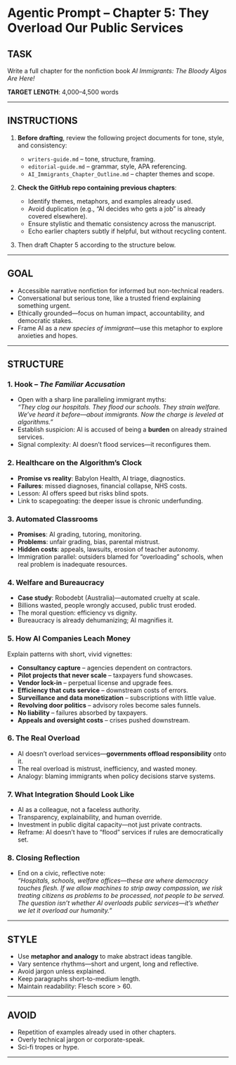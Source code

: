 # Agentic Prompt – Chapter 5: They Overload Our Public Services

## TASK
Write a full chapter for the nonfiction book *AI Immigrants: The Bloody Algos Are Here!*  

**TARGET LENGTH**: 4,000–4,500 words  

---

## INSTRUCTIONS
1. **Before drafting**, review the following project documents for tone, style, and consistency:
   - `writers-guide.md` – tone, structure, framing.  
   - `editorial-guide.md` – grammar, style, APA referencing.  
   - `AI_Immigrants_Chapter_Outline.md` – chapter themes and scope.  

2. **Check the GitHub repo containing previous chapters**:
   - Identify themes, metaphors, and examples already used.  
   - Avoid duplication (e.g., “AI decides who gets a job” is already covered elsewhere).  
   - Ensure stylistic and thematic consistency across the manuscript.  
   - Echo earlier chapters subtly if helpful, but without recycling content.  

3. Then draft Chapter 5 according to the structure below.  

---

## GOAL
- Accessible narrative nonfiction for informed but non-technical readers.  
- Conversational but serious tone, like a trusted friend explaining something urgent.  
- Ethically grounded—focus on human impact, accountability, and democratic stakes.  
- Frame AI as a *new species of immigrant*—use this metaphor to explore anxieties and hopes.  

---

## STRUCTURE

### 1. Hook – *The Familiar Accusation*
- Open with a sharp line paralleling immigrant myths:  
  *“They clog our hospitals. They flood our schools. They strain welfare. We’ve heard it before—about immigrants. Now the charge is leveled at algorithms.”*  
- Establish suspicion: AI is accused of being a **burden** on already strained services.  
- Signal complexity: AI doesn’t flood services—it reconfigures them.

### 2. Healthcare on the Algorithm’s Clock
- **Promise vs reality**: Babylon Health, AI triage, diagnostics.  
- **Failures**: missed diagnoses, financial collapse, NHS costs.  
- Lesson: AI offers speed but risks blind spots.  
- Link to scapegoating: the deeper issue is chronic underfunding.

### 3. Automated Classrooms
- **Promises**: AI grading, tutoring, monitoring.  
- **Problems**: unfair grading, bias, parental mistrust.  
- **Hidden costs**: appeals, lawsuits, erosion of teacher autonomy.  
- Immigration parallel: outsiders blamed for “overloading” schools, when real problem is inadequate resources.

### 4. Welfare and Bureaucracy
- **Case study**: Robodebt (Australia)—automated cruelty at scale.  
- Billions wasted, people wrongly accused, public trust eroded.  
- The moral question: efficiency vs dignity.  
- Bureaucracy is already dehumanizing; AI magnifies it.

### 5. How AI Companies Leach Money
Explain patterns with short, vivid vignettes:
- **Consultancy capture** – agencies dependent on contractors.  
- **Pilot projects that never scale** – taxpayers fund showcases.  
- **Vendor lock-in** – perpetual license and upgrade fees.  
- **Efficiency that cuts service** – downstream costs of errors.  
- **Surveillance and data monetization** – subscriptions with little value.  
- **Revolving door politics** – advisory roles become sales funnels.  
- **No liability** – failures absorbed by taxpayers.  
- **Appeals and oversight costs** – crises pushed downstream.

### 6. The Real Overload
- AI doesn’t overload services—**governments offload responsibility** onto it.  
- The real overload is mistrust, inefficiency, and wasted money.  
- Analogy: blaming immigrants when policy decisions starve systems.

### 7. What Integration Should Look Like
- AI as a colleague, not a faceless authority.  
- Transparency, explainability, and human override.  
- Investment in public digital capacity—not just private contracts.  
- Reframe: AI doesn’t have to “flood” services if rules are democratically set.

### 8. Closing Reflection
- End on a civic, reflective note:  
  *“Hospitals, schools, welfare offices—these are where democracy touches flesh. If we allow machines to strip away compassion, we risk treating citizens as problems to be processed, not people to be served. The question isn’t whether AI overloads public services—it’s whether we let it overload our humanity.”*

---

## STYLE
- Use **metaphor and analogy** to make abstract ideas tangible.  
- Vary sentence rhythms—short and urgent, long and reflective.  
- Avoid jargon unless explained.  
- Keep paragraphs short-to-medium length.  
- Maintain readability: Flesch score > 60.  

---

## AVOID
- Repetition of examples already used in other chapters.  
- Overly technical jargon or corporate-speak.  
- Sci-fi tropes or hype.  

---
